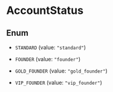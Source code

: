 

# AccountStatus

## Enum


* `STANDARD` (value: `"standard"`)

* `FOUNDER` (value: `"founder"`)

* `GOLD_FOUNDER` (value: `"gold_founder"`)

* `VIP_FOUNDER` (value: `"vip_founder"`)



